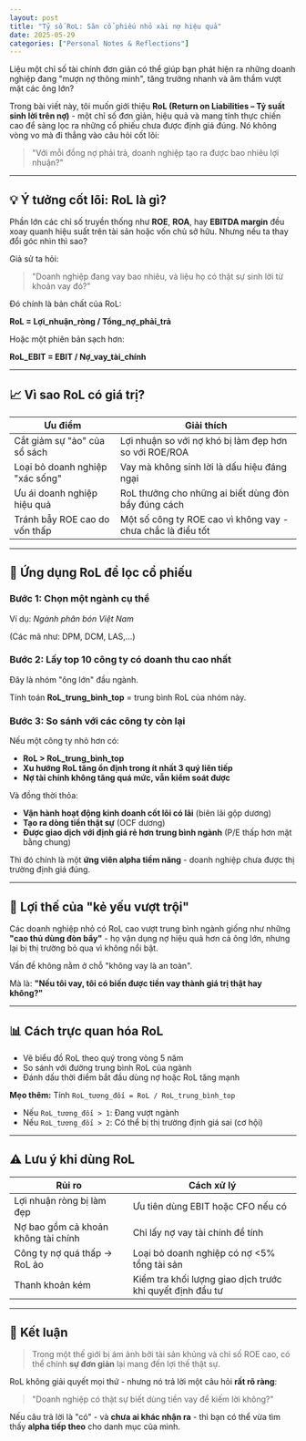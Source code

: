 ```yaml
---
layout: post
title: "Tỷ số RoL: Săn cổ phiếu nhỏ xài nợ hiệu quả"
date: 2025-05-29
categories: ["Personal Notes & Reflections"]
---
```


Liệu một chỉ số tài chính đơn giản có thể giúp bạn phát hiện ra những doanh nghiệp đang "mượn nợ thông minh", tăng trưởng nhanh và âm thầm vượt mặt các ông lớn?

Trong bài viết này, tôi muốn giới thiệu **RoL (Return on Liabilities – Tỷ suất sinh lời trên nợ)** - một chỉ số đơn giản, hiệu quả và mang tính thực chiến cao để sàng lọc ra những cổ phiếu chưa được định giá đúng. Nó không vòng vo mà đi thẳng vào câu hỏi cốt lõi:

> "Với mỗi đồng nợ phải trả, doanh nghiệp tạo ra được bao nhiêu lợi nhuận?"

---

## 💡 Ý tưởng cốt lõi: RoL là gì?

Phần lớn các chỉ số truyền thống như **ROE**, **ROA**, hay **EBITDA margin** đều xoay quanh hiệu suất trên tài sản hoặc vốn chủ sở hữu. Nhưng nếu ta thay đổi góc nhìn thì sao?

Giả sử ta hỏi:

> "Doanh nghiệp đang vay bao nhiêu, và liệu họ có thật sự sinh lời từ khoản vay đó?"

Đó chính là bản chất của RoL:

**RoL = Lợi_nhuận_ròng / Tổng_nợ_phải_trả**

Hoặc một phiên bản sạch hơn:

**RoL_EBIT = EBIT / Nợ_vay_tài_chính**

---

## 📈 Vì sao RoL có giá trị?

| Ưu điểm | Giải thích |
| --- | --- |
| Cắt giảm sự "ảo" của sổ sách | Lợi nhuận so với nợ khó bị làm đẹp hơn so với ROE/ROA |
| Loại bỏ doanh nghiệp "xác sống" | Vay mà không sinh lời là dấu hiệu đáng ngại |
| Ưu ái doanh nghiệp hiệu quả | RoL thưởng cho những ai biết dùng đòn bẩy đúng cách |
| Tránh bẫy ROE cao do vốn thấp | Một số công ty ROE cao vì không vay - chưa chắc là điều tốt |

---

## 🧠 Ứng dụng RoL để lọc cổ phiếu

### Bước 1: Chọn một ngành cụ thể

Ví dụ: *Ngành phân bón Việt Nam*

(Các mã như: DPM, DCM, LAS,…)

### Bước 2: Lấy top 10 công ty có doanh thu cao nhất

Đây là nhóm "ông lớn" đầu ngành.

Tính toán **RoL_trung_bình_top** = trung bình RoL của nhóm này.

### Bước 3: So sánh với các công ty còn lại

Nếu một công ty nhỏ hơn có:

- **RoL > RoL_trung_bình_top**
- **Xu hướng RoL tăng ổn định trong ít nhất 3 quý liên tiếp**
- **Nợ tài chính không tăng quá mức, vẫn kiểm soát được**

Và đồng thời thỏa:

- **Vận hành hoạt động kinh doanh cốt lõi có lãi** (biên lãi gộp dương)
- **Tạo ra dòng tiền thật sự** (OCF dương)
- **Được giao dịch với định giá rẻ hơn trung bình ngành** (P/E thấp hơn mặt bằng chung)

Thì đó chính là một **ứng viên alpha tiềm năng** - doanh nghiệp chưa được thị trường định giá đúng.

---

## 🎯 Lợi thế của "kẻ yếu vượt trội"

Các doanh nghiệp nhỏ có RoL cao vượt trung bình ngành giống như những **"cao thủ dùng đòn bẩy"** - họ vận dụng nợ hiệu quả hơn cả ông lớn, nhưng lại bị thị trường bỏ qua vì không nổi bật.

Vấn đề không nằm ở chỗ "không vay là an toàn".

Mà là: **"Nếu tôi vay, tôi có biến được tiền vay thành giá trị thật hay không?"**

---

## 📊 Cách trực quan hóa RoL

- Vẽ biểu đồ RoL theo quý trong vòng 5 năm
- So sánh với đường trung bình RoL của ngành
- Đánh dấu thời điểm bắt đầu dùng nợ hoặc RoL tăng mạnh

**Mẹo thêm:** Tính `RoL_tương_đối = RoL / RoL_trung_bình_top`

- Nếu `RoL_tương_đối > 1`: Đang vượt ngành  
- Nếu `RoL_tương_đối > 2`: Có thể bị thị trường định giá sai (cơ hội)

---

## ⚠️ Lưu ý khi dùng RoL

| Rủi ro | Cách xử lý |
| --- | --- |
| Lợi nhuận ròng bị làm đẹp | Ưu tiên dùng EBIT hoặc CFO nếu có |
| Nợ bao gồm cả khoản không tài chính | Chỉ lấy nợ vay tài chính để tính |
| Công ty nợ quá thấp → RoL ảo | Loại bỏ doanh nghiệp có nợ <5% tổng tài sản |
| Thanh khoản kém | Kiểm tra khối lượng giao dịch trước khi quyết định đầu tư |

---

## 🧩 Kết luận

> Trong một thế giới bị ám ảnh bởi tài sản khủng và chỉ số ROE cao, có thể chính **sự đơn giản** lại mang đến lợi thế thật sự.

RoL không giải quyết mọi thứ - nhưng nó trả lời một câu hỏi **rất rõ ràng**:

> "Doanh nghiệp có thật sự biết dùng tiền vay để kiếm lời không?"

Nếu câu trả lời là "có" - và **chưa ai khác nhận ra** - thì bạn có thể vừa tìm thấy **alpha tiếp theo** cho danh mục của mình.
